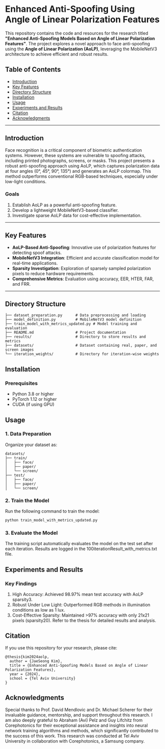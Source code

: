 # Enhanced Anti-Spoofing Using Angle of Linear Polarization Features

This repository contains the code and resources for the research titled **"Enhanced Anti-Spoofing Models Based on Angle of Linear Polarization Features"**. The project explores a novel approach to face anti-spoofing using the **Angle of Linear Polarization (AoLP)**, leveraging the MobileNetV3 architecture to achieve efficient and robust results.

## Table of Contents
- [Introduction](#introduction)
- [Key Features](#key-features)
- [Directory Structure](#directory-structure)
- [Installation](#installation)
- [Usage](#usage)
- [Experiments and Results](#experiments-and-results)
- [Citation](#citation)
- [Acknowledgments](#acknowledgments)

---

## Introduction
Face recognition is a critical component of biometric authentication systems. However, these systems are vulnerable to spoofing attacks, including printed photographs, screens, or masks. This project presents a robust anti-spoofing approach using AoLP, which captures polarization data at four angles (0°, 45°, 90°, 135°) and generates an AoLP colormap. This method outperforms conventional RGB-based techniques, especially under low-light conditions.

### Goals
1. Establish AoLP as a powerful anti-spoofing feature.
2. Develop a lightweight MobileNetV3-based classifier.
3. Investigate sparse AoLP data for cost-effective implementation.

---

## Key Features
- **AoLP-Based Anti-Spoofing**: Innovative use of polarization features for detecting spoof attacks.
- **MobileNetV3 Integration**: Efficient and accurate classification model for real-time applications.
- **Sparsity Investigation**: Exploration of sparsely sampled polarization pixels to reduce hardware requirements.
- **Comprehensive Metrics**: Evaluation using accuracy, EER, HTER, FAR, and FRR.

---

## Directory Structure
```plaintext
├── dataset_preparation.py      # Data preprocessing and loading
├── model_definition.py         # MobileNetV3 model definition
├── train_model_with_metrics_updated.py # Model training and evaluation
├── README.md                   # Project documentation
├── results/                    # Directory to store results and metrics
├── datasets/                   # Dataset containing real, paper, and screen images
└── iteration_weights/          # Directory for iteration-wise weights
```

## Installation
### Prerequisites
- Python 3.8 or higher
- PyTorch 1.12 or higher
- CUDA (if using GPU)

## Usage
### 1. Data Preparation
Organize your dataset as:
```plaintext
datasets/
├── train/
│   ├── face/
│   ├── paper/
│   └── screen/
├── test/
│   ├── face/
│   ├── paper/
│   └── screen/
```
### 2. Train the Model
Run the following command to train the model:
```bash
python train_model_with_metrics_updated.py
```
### 3. Evaluate the Model
The training script automatically evaluates the model on the test set after each iteration. Results are logged in the 100iterationResult_with_metrics.txt file.

## Experiments and Results
### Key Findings
1. High Accuracy: Achieved 98.97% mean test accuracy with AoLP sparsity3.
2. Robust Under Low Light: Outperformed RGB methods in illumination conditions as low as 1 lux.
3. Cost-Effective Sparsity: Maintained >97% accuracy with only 21x21 pixels (sparsity20).
Refer to the thesis for detailed results and analysis.

## Citation
If you use this repository for your research, please cite:
```plaintext
@thesis{kim2024aolp,
  author = {JaeSeong Kim},
  title = {Enhanced Anti-Spoofing Models Based on Angle of Linear Polarization Features},
  year = {2024},
  school = {Tel Aviv University}
}
```
## Acknowledgments
Special thanks to Prof. David Mendlovic and Dr. Michael Scherer for their invaluable guidance, mentorship, and support throughout this research. I am also deeply grateful to Abraham (Avi) Pelz and Guy Lifchitz from Corephotonics for their exceptional assistance and insights into neural network training algorithms and methods, which significantly contributed to the success of this work. This research was conducted at Tel Aviv University in collaboration with Corephotonics, a Samsung company.






